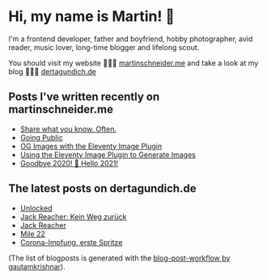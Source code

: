 # Hi, my name is Martin! 👋 

I'm a frontend developer, father and boyfriend, hobby photographer, avid reader, music lover, long-time blogger and lifelong scout.

You should visit my website 👨🏼‍💻  [martinschneider.me](https://martinschneider.me) and take a look at my blog 🤷🏼‍♂️ [dertagundich.de](https://www.dertagundich.de)

## Posts I've written recently on martinschneider.me
<!-- MSME-POST-LIST:START -->
- [Share what you know. Often.](https://martinschneider.me/articles/share-what-you-know-often/)
- [Going Public](https://martinschneider.me/articles/going-public/)
- [OG Images with the Eleventy Image Plugin](https://martinschneider.me/articles/og-images-with-the-eleventy-image-plugin/)
- [Using the Eleventy Image Plugin to Generate Images](https://martinschneider.me/articles/switching-to-eleventy-img-to-generate-images/)
- [Goodbye 2020! &#x1f942; Hello 2021!](https://martinschneider.me/articles/goodbye-2020-hello-2021/)
<!-- MSME-POST-LIST:END -->

## The latest posts on dertagundich.de
<!-- DTUI-POST-LIST:START -->
- [Unlocked](https://www.dertagundich.de/2021/05/23/unlocked/)
- [Jack Reacher: Kein Weg zurück](https://www.dertagundich.de/2021/05/22/jack-reacher-kein-weg-zurueck/)
- [Jack Reacher](https://www.dertagundich.de/2021/05/21/jack-reacher/)
- [Mile 22](https://www.dertagundich.de/2021/05/13/mile-22/)
- [Corona-Impfung, erste Spritze](https://www.dertagundich.de/2021/05/04/corona-impfung-erste-spritze/)
<!-- DTUI-POST-LIST:END -->

(The list of blogposts is generated with the [blog-post-workflow by gautamkrishnar](https://github.com/gautamkrishnar/blog-post-workflow)).
